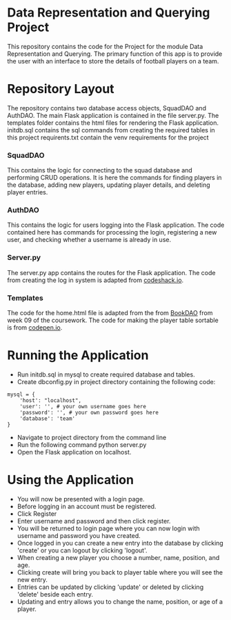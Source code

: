 # Data Representation and Querying Project
This repository contains the code for the Project for the module Data Representation and Querying. The primary function of this app is to provide the user with an interface to store the details of football players on a team.

# Repository Layout
The repository contains two database access objects, SquadDAO and AuthDAO.
The main Flask application is contained in the file server.py.
The templates folder contains the html files for rendering the Flask application.
initdb.sql contains the sql commands from creating the required tables in this project
requirents.txt contain the venv requirements for the project

### SquadDAO
This contains the logic for connecting to the squad database and performing CRUD operations. It is here the commands for finding players in the database, adding new players, updating player details, and deleting player entries.

### AuthDAO
This contains the logic for users logging into the Flask application. The code contained here has commands for processing the login, registering a new user, and checking whether a username is already in use.

### Server.py
The server.py app contains the routes for the Flask application.
The code from creating the log in system is adapted from [codeshack.io](https://codeshack.io/login-system-python-flask-mysql/).


### Templates 
The code for the home.html file is adapted from the from [BookDAO](https://github.com/andrewbeattycourseware/dataRepresenation2020/blob/master/code/week09-server1linktoDB.py/bookDAO.py) from week 09 of the coursework.
The code for making the player table sortable is from [codepen.io](https://codepen.io/dcode-software/pen/zYGOrzK).

# Running the Application
- Run initdb.sql in mysql to create required database and tables.
- Create dbconfig.py in project directory containing the following code:

```
mysql = {
    'host': "localhost",
    'user': '', # your own username goes here 
    'password': '', # your own password goes here
    'database': 'team'
}
```
- Navigate to project directory from the command line 
- Run the following command python server.py
- Open the Flask application on localhost.

# Using the Application
- You will now be presented with a login page.
- Before logging in an account must be registered.
- Click Register
- Enter username and password and then click register.
- You will be returned to login page where you can now login with username and password you have created.
- Once logged in you can create a new entry into the database by clicking 'create' or you can logout by clicking 'logout'.
- When creating a new player you choose a number, name, position, and age.
- Clicking create will bring you back to player table where you will see the new entry.
- Entries can be updated by clicking 'update' or deleted by clicking 'delete' beside each entry.
- Updating and entry allows you to change the name, position, or age of a player.
